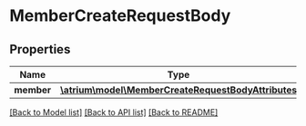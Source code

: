 # MemberCreateRequestBody

## Properties
Name | Type | Description | Notes
------------ | ------------- | ------------- | -------------
**member** | [**\atrium\model\MemberCreateRequestBodyAttributes**](MemberCreateRequestBodyAttributes.md) |  | [optional] 

[[Back to Model list]](../README.md#documentation-for-models) [[Back to API list]](../README.md#documentation-for-api-endpoints) [[Back to README]](../README.md)


